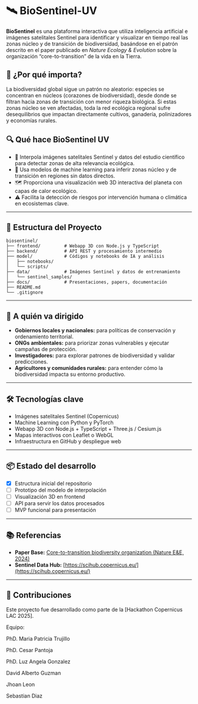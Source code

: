 # 🛰️ BioSentinel-UV

**BioSentinel** es una plataforma interactiva que utiliza inteligencia artificial e imágenes satelitales Sentinel para identificar y visualizar en tiempo real las zonas núcleo y de transición de biodiversidad, basándose en el patrón descrito en el paper publicado en *Nature Ecology & Evolution* sobre la organización “core-to-transition” de la vida en la Tierra.

## 🌱 ¿Por qué importa?

La biodiversidad global sigue un patrón no aleatorio: especies se concentran en núcleos (corazones de biodiversidad), desde donde se filtran hacia zonas de transición con menor riqueza biológica. Si estas zonas núcleo se ven afectadas, toda la red ecológica regional sufre desequilibrios que impactan directamente cultivos, ganadería, polinizadores y economías rurales.

## 🔍 Qué hace BioSentinel UV

- 📡 Interpola imágenes satelitales Sentinel y datos del estudio científico para detectar zonas de alta relevancia ecológica.
- 🧠 Usa modelos de machine learning para inferir zonas núcleo y de transición en regiones sin datos directos.
- 🗺️ Proporciona una visualización web 3D interactiva del planeta con capas de calor ecológico.
- ⚠️ Facilita la detección de riesgos por intervención humana o climática en ecosistemas clave.

---

## 📁 Estructura del Proyecto

```plaintext
biosentinel/
├── frontend/         # Webapp 3D con Node.js y TypeScript
├── backend/          # API REST y procesamiento intermedio
├── model/            # Códigos y notebooks de IA y análisis
│   ├── notebooks/
│   └── scripts/
├── data/             # Imágenes Sentinel y datos de entrenamiento
│   └── sentinel_samples/
├── docs/             # Presentaciones, papers, documentación
├── README.md
└── .gitignore
````

---

## 👥 A quién va dirigido

* **Gobiernos locales y nacionales:** para políticas de conservación y ordenamiento territorial.
* **ONGs ambientales:** para priorizar zonas vulnerables y ejecutar campañas de protección.
* **Investigadores:** para explorar patrones de biodiversidad y validar predicciones.
* **Agricultores y comunidades rurales:** para entender cómo la biodiversidad impacta su entorno productivo.

---

## 🛠️ Tecnologías clave

* Imágenes satelitales Sentinel (Copernicus)
* Machine Learning con Python y PyTorch
* Webapp 3D con Node.js + TypeScript + Three.js / Cesium.js
* Mapas interactivos con Leaflet o WebGL
* Infraestructura en GitHub y despliegue web

---

## 📦 Estado del desarrollo

* [x] Estructura inicial del repositorio
* [ ] Prototipo del modelo de interpolación
* [ ] Visualización 3D en frontend
* [ ] API para servir los datos procesados
* [ ] MVP funcional para presentación

---

## 📚 Referencias

* **Paper Base:** [Core-to-transition biodiversity organization (Nature E\&E, 2024)](https://www.nature.com/articles/s41559-025-02724-5#Sec6)
* **Sentinel Data Hub:** [https://scihub.copernicus.eu/](https://scihub.copernicus.eu/)

---

## 🧠 Contribuciones

Este proyecto fue desarrollado como parte de la \[Hackathon Copernicus LAC 2025].

Equipo:

PhD. Maria Patricia Trujillo

PhD. Cesar Pantoja

PhD. Luz Angela Gonzalez

David Alberto Guzman

Jhoan Leon

Sebastian Diaz
 